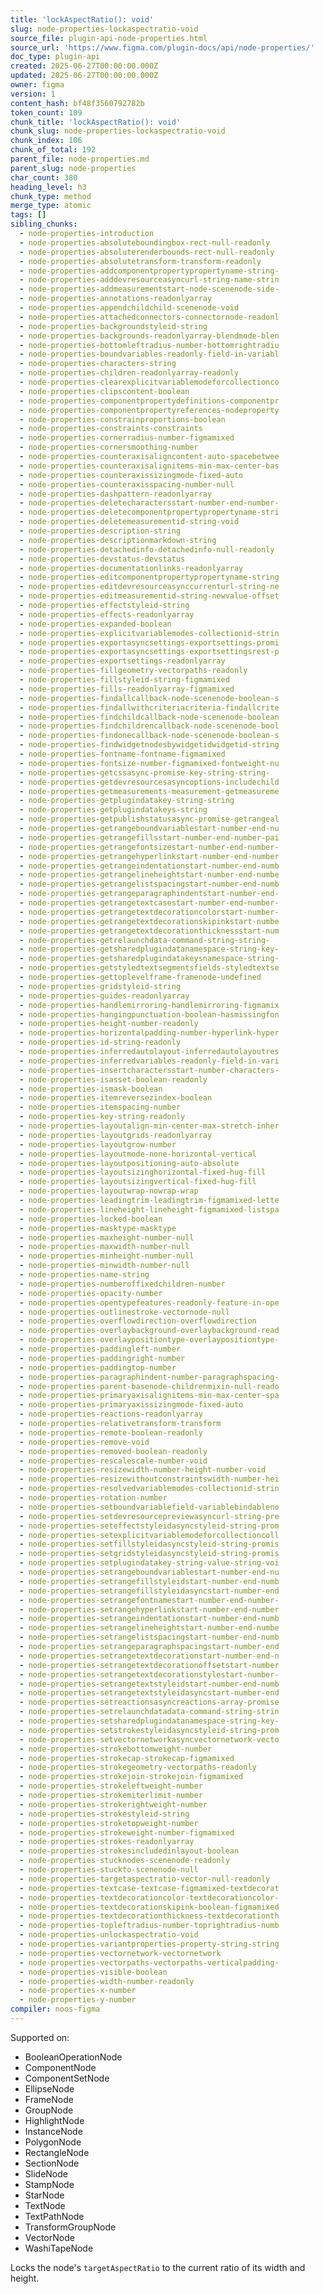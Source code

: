```yaml
---
title: 'lockAspectRatio(): void'
slug: node-properties-lockaspectratio-void
source_file: plugin-api-node-properties.html
source_url: 'https://www.figma.com/plugin-docs/api/node-properties/'
doc_type: plugin-api
created: 2025-06-27T00:00:00.000Z
updated: 2025-06-27T00:00:00.000Z
owner: figma
version: 1
content_hash: bf48f3560792782b
token_count: 109
chunk_title: 'lockAspectRatio(): void'
chunk_slug: node-properties-lockaspectratio-void
chunk_index: 106
chunk_of_total: 192
parent_file: node-properties.md
parent_slug: node-properties
char_count: 380
heading_level: h3
chunk_type: method
merge_type: atomic
tags: []
sibling_chunks:
  - node-properties-introduction
  - node-properties-absoluteboundingbox-rect-null-readonly
  - node-properties-absoluterenderbounds-rect-null-readonly
  - node-properties-absolutetransform-transform-readonly
  - node-properties-addcomponentpropertypropertyname-string-
  - node-properties-adddevresourceasyncurl-string-name-strin
  - node-properties-addmeasurementstart-node-scenenode-side-
  - node-properties-annotations-readonlyarray
  - node-properties-appendchildchild-scenenode-void
  - node-properties-attachedconnectors-connectornode-readonl
  - node-properties-backgroundstyleid-string
  - node-properties-backgrounds-readonlyarray-blendmode-blen
  - node-properties-bottomleftradius-number-bottomrightradiu
  - node-properties-boundvariables-readonly-field-in-variabl
  - node-properties-characters-string
  - node-properties-children-readonlyarray-readonly
  - node-properties-clearexplicitvariablemodeforcollectionco
  - node-properties-clipscontent-boolean
  - node-properties-componentpropertydefinitions-componentpr
  - node-properties-componentpropertyreferences-nodeproperty
  - node-properties-constrainproportions-boolean
  - node-properties-constraints-constraints
  - node-properties-cornerradius-number-figmamixed
  - node-properties-cornersmoothing-number
  - node-properties-counteraxisaligncontent-auto-spacebetwee
  - node-properties-counteraxisalignitems-min-max-center-bas
  - node-properties-counteraxissizingmode-fixed-auto
  - node-properties-counteraxisspacing-number-null
  - node-properties-dashpattern-readonlyarray
  - node-properties-deletecharactersstart-number-end-number-
  - node-properties-deletecomponentpropertypropertyname-stri
  - node-properties-deletemeasurementid-string-void
  - node-properties-description-string
  - node-properties-descriptionmarkdown-string
  - node-properties-detachedinfo-detachedinfo-null-readonly
  - node-properties-devstatus-devstatus
  - node-properties-documentationlinks-readonlyarray
  - node-properties-editcomponentpropertypropertyname-string
  - node-properties-editdevresourceasynccurrenturl-string-ne
  - node-properties-editmeasurementid-string-newvalue-offset
  - node-properties-effectstyleid-string
  - node-properties-effects-readonlyarray
  - node-properties-expanded-boolean
  - node-properties-explicitvariablemodes-collectionid-strin
  - node-properties-exportasyncsettings-exportsettings-promi
  - node-properties-exportasyncsettings-exportsettingsrest-p
  - node-properties-exportsettings-readonlyarray
  - node-properties-fillgeometry-vectorpaths-readonly
  - node-properties-fillstyleid-string-figmamixed
  - node-properties-fills-readonlyarray-figmamixed
  - node-properties-findallcallback-node-scenenode-boolean-s
  - node-properties-findallwithcriteriacriteria-findallcrite
  - node-properties-findchildcallback-node-scenenode-boolean
  - node-properties-findchildrencallback-node-scenenode-bool
  - node-properties-findonecallback-node-scenenode-boolean-s
  - node-properties-findwidgetnodesbywidgetidwidgetid-string
  - node-properties-fontname-fontname-figmamixed
  - node-properties-fontsize-number-figmamixed-fontweight-nu
  - node-properties-getcssasync-promise-key-string-string-
  - node-properties-getdevresourcesasyncoptions-includechild
  - node-properties-getmeasurements-measurement-getmeasureme
  - node-properties-getplugindatakey-string-string
  - node-properties-getplugindatakeys-string
  - node-properties-getpublishstatusasync-promise-getrangeal
  - node-properties-getrangeboundvariablestart-number-end-nu
  - node-properties-getrangefillsstart-number-end-number-pai
  - node-properties-getrangefontsizestart-number-end-number-
  - node-properties-getrangehyperlinkstart-number-end-number
  - node-properties-getrangeindentationstart-number-end-numb
  - node-properties-getrangelineheightstart-number-end-numbe
  - node-properties-getrangelistspacingstart-number-end-numb
  - node-properties-getrangeparagraphindentstart-number-end-
  - node-properties-getrangetextcasestart-number-end-number-
  - node-properties-getrangetextdecorationcolorstart-number-
  - node-properties-getrangetextdecorationskipinkstart-numbe
  - node-properties-getrangetextdecorationthicknessstart-num
  - node-properties-getrelaunchdata-command-string-string-
  - node-properties-getsharedplugindatanamespace-string-key-
  - node-properties-getsharedplugindatakeysnamespace-string-
  - node-properties-getstyledtextsegmentsfields-styledtextse
  - node-properties-gettoplevelframe-framenode-undefined
  - node-properties-gridstyleid-string
  - node-properties-guides-readonlyarray
  - node-properties-handlemirroring-handlemirroring-figmamix
  - node-properties-hangingpunctuation-boolean-hasmissingfon
  - node-properties-height-number-readonly
  - node-properties-horizontalpadding-number-hyperlink-hyper
  - node-properties-id-string-readonly
  - node-properties-inferredautolayout-inferredautolayoutres
  - node-properties-inferredvariables-readonly-field-in-vari
  - node-properties-insertcharactersstart-number-characters-
  - node-properties-isasset-boolean-readonly
  - node-properties-ismask-boolean
  - node-properties-itemreversezindex-boolean
  - node-properties-itemspacing-number
  - node-properties-key-string-readonly
  - node-properties-layoutalign-min-center-max-stretch-inher
  - node-properties-layoutgrids-readonlyarray
  - node-properties-layoutgrow-number
  - node-properties-layoutmode-none-horizontal-vertical
  - node-properties-layoutpositioning-auto-absolute
  - node-properties-layoutsizinghorizontal-fixed-hug-fill
  - node-properties-layoutsizingvertical-fixed-hug-fill
  - node-properties-layoutwrap-nowrap-wrap
  - node-properties-leadingtrim-leadingtrim-figmamixed-lette
  - node-properties-lineheight-lineheight-figmamixed-listspa
  - node-properties-locked-boolean
  - node-properties-masktype-masktype
  - node-properties-maxheight-number-null
  - node-properties-maxwidth-number-null
  - node-properties-minheight-number-null
  - node-properties-minwidth-number-null
  - node-properties-name-string
  - node-properties-numberoffixedchildren-number
  - node-properties-opacity-number
  - node-properties-opentypefeatures-readonly-feature-in-ope
  - node-properties-outlinestroke-vectornode-null
  - node-properties-overflowdirection-overflowdirection
  - node-properties-overlaybackground-overlaybackground-read
  - node-properties-overlaypositiontype-overlaypositiontype-
  - node-properties-paddingleft-number
  - node-properties-paddingright-number
  - node-properties-paddingtop-number
  - node-properties-paragraphindent-number-paragraphspacing-
  - node-properties-parent-basenode-childrenmixin-null-reado
  - node-properties-primaryaxisalignitems-min-max-center-spa
  - node-properties-primaryaxissizingmode-fixed-auto
  - node-properties-reactions-readonlyarray
  - node-properties-relativetransform-transform
  - node-properties-remote-boolean-readonly
  - node-properties-remove-void
  - node-properties-removed-boolean-readonly
  - node-properties-rescalescale-number-void
  - node-properties-resizewidth-number-height-number-void
  - node-properties-resizewithoutconstraintswidth-number-hei
  - node-properties-resolvedvariablemodes-collectionid-strin
  - node-properties-rotation-number
  - node-properties-setboundvariablefield-variablebindableno
  - node-properties-setdevresourcepreviewasyncurl-string-pre
  - node-properties-seteffectstyleidasyncstyleid-string-prom
  - node-properties-setexplicitvariablemodeforcollectioncoll
  - node-properties-setfillstyleidasyncstyleid-string-promis
  - node-properties-setgridstyleidasyncstyleid-string-promis
  - node-properties-setplugindatakey-string-value-string-voi
  - node-properties-setrangeboundvariablestart-number-end-nu
  - node-properties-setrangefillstyleidstart-number-end-numb
  - node-properties-setrangefillstyleidasyncstart-number-end
  - node-properties-setrangefontnamestart-number-end-number-
  - node-properties-setrangehyperlinkstart-number-end-number
  - node-properties-setrangeindentationstart-number-end-numb
  - node-properties-setrangelineheightstart-number-end-numbe
  - node-properties-setrangelistspacingstart-number-end-numb
  - node-properties-setrangeparagraphspacingstart-number-end
  - node-properties-setrangetextdecorationstart-number-end-n
  - node-properties-setrangetextdecorationoffsetstart-number
  - node-properties-setrangetextdecorationstylestart-number-
  - node-properties-setrangetextstyleidstart-number-end-numb
  - node-properties-setrangetextstyleidasyncstart-number-end
  - node-properties-setreactionsasyncreactions-array-promise
  - node-properties-setrelaunchdatadata-command-string-strin
  - node-properties-setsharedplugindatanamespace-string-key-
  - node-properties-setstrokestyleidasyncstyleid-string-prom
  - node-properties-setvectornetworkasyncvectornetwork-vecto
  - node-properties-strokebottomweight-number
  - node-properties-strokecap-strokecap-figmamixed
  - node-properties-strokegeometry-vectorpaths-readonly
  - node-properties-strokejoin-strokejoin-figmamixed
  - node-properties-strokeleftweight-number
  - node-properties-strokemiterlimit-number
  - node-properties-strokerightweight-number
  - node-properties-strokestyleid-string
  - node-properties-stroketopweight-number
  - node-properties-strokeweight-number-figmamixed
  - node-properties-strokes-readonlyarray
  - node-properties-strokesincludedinlayout-boolean
  - node-properties-stucknodes-scenenode-readonly
  - node-properties-stuckto-scenenode-null
  - node-properties-targetaspectratio-vector-null-readonly
  - node-properties-textcase-textcase-figmamixed-textdecorat
  - node-properties-textdecorationcolor-textdecorationcolor-
  - node-properties-textdecorationskipink-boolean-figmamixed
  - node-properties-textdecorationthickness-textdecorationth
  - node-properties-topleftradius-number-toprightradius-numb
  - node-properties-unlockaspectratio-void
  - node-properties-variantproperties-property-string-string
  - node-properties-vectornetwork-vectornetwork
  - node-properties-vectorpaths-vectorpaths-verticalpadding-
  - node-properties-visible-boolean
  - node-properties-width-number-readonly
  - node-properties-x-number
  - node-properties-y-number
compiler: noos-figma
---
```


Supported on:

- BooleanOperationNode
- ComponentNode
- ComponentSetNode
- EllipseNode
- FrameNode
- GroupNode
- HighlightNode
- InstanceNode
- PolygonNode
- RectangleNode
- SectionNode
- SlideNode
- StampNode
- StarNode
- TextNode
- TextPathNode
- TransformGroupNode
- VectorNode
- WashiTapeNode

Locks the node's `targetAspectRatio` to the current ratio of its width and height.
